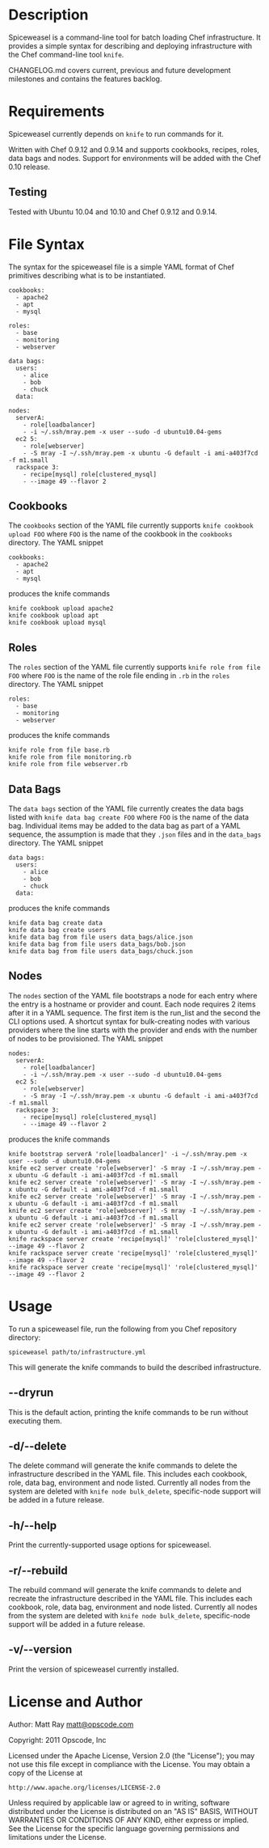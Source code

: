 Description
===========
Spiceweasel is a command-line tool for batch loading Chef infrastructure. It provides a simple syntax for describing and deploying infrastructure with the Chef command-line tool `knife`.

CHANGELOG.md covers current, previous and future development milestones and contains the features backlog.

Requirements
============
Spiceweasel currently depends on `knife` to run commands for it.

Written with Chef 0.9.12 and 0.9.14 and supports cookbooks, recipes, roles, data bags and nodes. Support for environments will be added with the Chef 0.10 release.

Testing
-------
Tested with Ubuntu 10.04 and 10.10 and Chef 0.9.12 and 0.9.14.

File Syntax
===========
The syntax for the spiceweasel file is a simple YAML format of Chef primitives describing what is to be instantiated. 

    cookbooks:
      - apache2
      - apt
      - mysql

    roles:
      - base
      - monitoring
      - webserver

    data bags:
      users:
        - alice
        - bob
        - chuck
      data:

    nodes:
      serverA:
        - role[loadbalancer]
        - -i ~/.ssh/mray.pem -x user --sudo -d ubuntu10.04-gems
      ec2 5:
        - role[webserver]
        - -S mray -I ~/.ssh/mray.pem -x ubuntu -G default -i ami-a403f7cd -f m1.small
      rackspace 3:
        - recipe[mysql] role[clustered_mysql]
        - --image 49 --flavor 2

Cookbooks
---------
The `cookbooks` section of the YAML file currently supports `knife cookbook upload FOO` where `FOO` is the name of the cookbook in the `cookbooks` directory. The YAML snippet

    cookbooks:
      - apache2
      - apt
      - mysql

produces the knife commands

    knife cookbook upload apache2
    knife cookbook upload apt
    knife cookbook upload mysql

Roles
-----
The `roles` section of the YAML file currently supports `knife role from file FOO` where `FOO` is the name of the role file ending in `.rb` in the `roles` directory. The YAML snippet 

    roles:
      - base
      - monitoring
      - webserver

produces the knife commands 

    knife role from file base.rb
    knife role from file monitoring.rb
    knife role from file webserver.rb

Data Bags
---------
The `data bags` section of the YAML file currently creates the data bags listed with `knife data bag create FOO` where `FOO` is the name of the data bag. Individual items may be added to the data bag as part of a YAML sequence, the assumption is made that they `.json` files and in the `data_bags` directory. The YAML snippet 

    data bags:
      users:
        - alice
        - bob
        - chuck
      data:

produces the knife commands 

    knife data bag create data
    knife data bag create users
    knife data bag from file users data_bags/alice.json
    knife data bag from file users data_bags/bob.json
    knife data bag from file users data_bags/chuck.json

Nodes
-----
The `nodes` section of the YAML file bootstraps a node for each entry where the entry is a hostname or provider and count. Each node requires 2 items after it in a YAML sequence. The first item is the run_list and the second the CLI options used. A shortcut syntax for bulk-creating nodes with various providers where the line starts with the provider and ends with the number of nodes to be provisioned. The YAML snippet 

    nodes:
      serverA:
        - role[loadbalancer]
        - -i ~/.ssh/mray.pem -x user --sudo -d ubuntu10.04-gems
      ec2 5:
        - role[webserver]
        - -S mray -I ~/.ssh/mray.pem -x ubuntu -G default -i ami-a403f7cd -f m1.small
      rackspace 3:
        - recipe[mysql] role[clustered_mysql]
        - --image 49 --flavor 2

produces the knife commands 

    knife bootstrap serverA 'role[loadbalancer]' -i ~/.ssh/mray.pem -x user --sudo -d ubuntu10.04-gems
    knife ec2 server create 'role[webserver]' -S mray -I ~/.ssh/mray.pem -x ubuntu -G default -i ami-a403f7cd -f m1.small
    knife ec2 server create 'role[webserver]' -S mray -I ~/.ssh/mray.pem -x ubuntu -G default -i ami-a403f7cd -f m1.small
    knife ec2 server create 'role[webserver]' -S mray -I ~/.ssh/mray.pem -x ubuntu -G default -i ami-a403f7cd -f m1.small
    knife ec2 server create 'role[webserver]' -S mray -I ~/.ssh/mray.pem -x ubuntu -G default -i ami-a403f7cd -f m1.small
    knife ec2 server create 'role[webserver]' -S mray -I ~/.ssh/mray.pem -x ubuntu -G default -i ami-a403f7cd -f m1.small
    knife rackspace server create 'recipe[mysql]' 'role[clustered_mysql]' --image 49 --flavor 2
    knife rackspace server create 'recipe[mysql]' 'role[clustered_mysql]' --image 49 --flavor 2
    knife rackspace server create 'recipe[mysql]' 'role[clustered_mysql]' --image 49 --flavor 2

Usage
=====
To run a spiceweasel file, run the following from you Chef repository directory:

    spiceweasel path/to/infrastructure.yml

This will generate the knife commands to build the described infrastructure. 

--dryrun
--------
This is the default action, printing the knife commands to be run without executing them.

-d/--delete
-----------
The delete command will generate the knife commands to delete the infrastructure described in the YAML file. This includes each cookbook, role, data bag, environment and node listed. Currently all nodes from the system are deleted with `knife node bulk_delete`, specific-node support will be added in a future release.

-h/--help
---------
Print the currently-supported usage options for spiceweasel.

-r/--rebuild
---------
The rebuild command will generate the knife commands to delete and recreate the infrastructure described in the YAML file. This includes each cookbook, role, data bag, environment and node listed. Currently all nodes from the system are deleted with `knife node bulk_delete`, specific-node support will be added in a future release.

-v/--version
------------
Print the version of spiceweasel currently installed.

License and Author
==================
Author: Matt Ray <matt@opscode.com>

Copyright: 2011 Opscode, Inc

Licensed under the Apache License, Version 2.0 (the "License");
you may not use this file except in compliance with the License.
You may obtain a copy of the License at

    http://www.apache.org/licenses/LICENSE-2.0

Unless required by applicable law or agreed to in writing, software
distributed under the License is distributed on an "AS IS" BASIS,
WITHOUT WARRANTIES OR CONDITIONS OF ANY KIND, either express or implied.
See the License for the specific language governing permissions and
limitations under the License.
